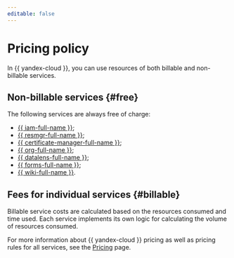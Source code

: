 ```yaml
---
editable: false
---
```


# Pricing policy


In {{ yandex-cloud }}, you can use resources of both billable and non-billable services.

## Non-billable services {#free}

The following services are always free of charge:
* [{{ iam-full-name }}](../iam/pricing.md);
* [{{ resmgr-full-name }}](../resource-manager/pricing.md);
* [{{ certificate-manager-full-name }}](../certificate-manager/pricing.md);
* [{{ org-full-name }}](../organization/pricing.md);
* [{{ datalens-full-name }}](../datalens/pricing.md);
* [{{ forms-full-name }}](../forms/pricing.md);
* [{{ wiki-full-name }}](../wiki/pricing.md).

## Fees for individual services {#billable}

Billable service costs are calculated based on the resources consumed and time used. Each service implements its own logic for calculating the volume of resources consumed.

For more information about {{ yandex-cloud }} pricing as well as pricing rules for all services, see the [Pricing](https://cloud.yandex.ru/prices) page.


